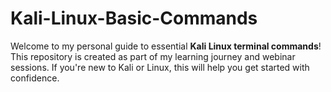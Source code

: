 # Kali-Linux-Basic-Commands
Welcome to my personal guide to essential **Kali Linux terminal commands**!   This repository is created as part of my learning journey and webinar sessions. If you're new to Kali or Linux, this will help you get started with confidence.
